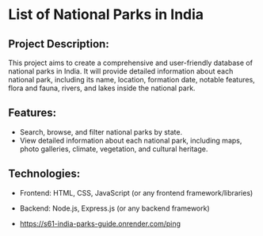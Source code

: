 # List of National Parks in India

## Project Description:
This project aims to create a comprehensive and user-friendly database of national parks in India. It will provide detailed information about each national park, including its name, location, formation date, notable features, flora and fauna, rivers, and lakes inside the national park.

## Features:
- Search, browse, and filter national parks by state.
- View detailed information about each national park, including maps, photo galleries, climate, vegetation, and cultural heritage.

## Technologies:
- Frontend: HTML, CSS, JavaScript (or any frontend framework/libraries)
- Backend: Node.js, Express.js (or any backend framework)

- <https://s61-india-parks-guide.onrender.com/ping>

